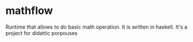 # mathflow
Runtime that allows to do basic math operation. It is written in haskell. It's a project for didattic porpouses
